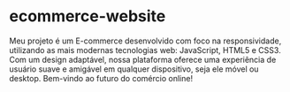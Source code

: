 # ecommerce-website
Meu projeto é um E-commerce desenvolvido com foco na responsividade, utilizando as mais modernas tecnologias web: JavaScript, HTML5 e CSS3. Com um design adaptável, nossa plataforma oferece uma experiência de usuário suave e amigável em qualquer dispositivo, seja ele móvel ou desktop. Bem-vindo ao futuro do comércio online! 
